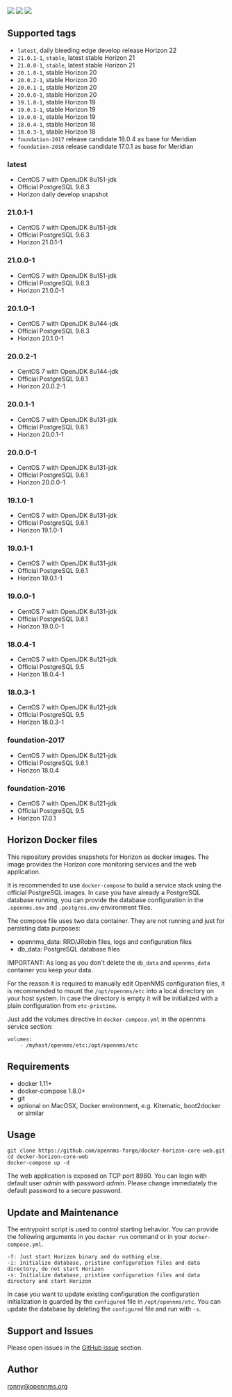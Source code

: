 [![](https://images.microbadger.com/badges/version/opennms/horizon-core-web.svg)](https://microbadger.com/images/opennms/horizon-core-web "Get your own version badge on microbadger.com")
[![](https://images.microbadger.com/badges/image/opennms/horizon-core-web.svg)](https://microbadger.com/images/opennms/horizon-core-web "Get your own image badge on microbadger.com")
[![](https://images.microbadger.com/badges/license/opennms/horizon-core-web.svg)](https://microbadger.com/images/opennms/horizon-core-web "Get your own license badge on microbadger.com")

## Supported tags

* `latest`, daily bleeding edge develop release Horizon 22
* `21.0.1-1`, `stable`, latest stable Horizon 21
* `21.0.0-1`, `stable`, latest stable Horizon 21
* `20.1.0-1`, stable Horizon 20
* `20.0.2-1`, stable Horizon 20
* `20.0.1-1`, stable Horizon 20
* `20.0.0-1`, stable Horizon 20
* `19.1.0-1`, stable Horizon 19
* `19.0.1-1`, stable Horizon 19
* `19.0.0-1`, stable Horizon 19
* `18.0.4-1`, stable Horizon 18
* `18.0.3-1`, stable Horizon 18
* `foundation-2017` release candidate 18.0.4 as base for Meridian
* `foundation-2016` release candidate 17.0.1 as base for Meridian

### latest

* CentOS 7 with OpenJDK 8u151-jdk
* Official PostgreSQL 9.6.3
* Horizon daily develop snapshot

### 21.0.1-1

* CentOS 7 with OpenJDK 8u151-jdk
* Official PostgreSQL 9.6.3
* Horizon 21.0.1-1

### 21.0.0-1

* CentOS 7 with OpenJDK 8u151-jdk
* Official PostgreSQL 9.6.3
* Horizon 21.0.0-1

### 20.1.0-1

* CentOS 7 with OpenJDK 8u144-jdk
* Official PostgreSQL 9.6.3
* Horizon 20.1.0-1

### 20.0.2-1

* CentOS 7 with OpenJDK 8u144-jdk
* Official PostgreSQL 9.6.1
* Horizon 20.0.2-1

### 20.0.1-1

* CentOS 7 with OpenJDK 8u131-jdk
* Official PostgreSQL 9.6.1
* Horizon 20.0.1-1

### 20.0.0-1

* CentOS 7 with OpenJDK 8u131-jdk
* Official PostgreSQL 9.6.1
* Horizon 20.0.0-1

### 19.1.0-1

* CentOS 7 with OpenJDK 8u131-jdk
* Official PostgreSQL 9.6.1
* Horizon 19.1.0-1

### 19.0.1-1

* CentOS 7 with OpenJDK 8u131-jdk
* Official PostgreSQL 9.6.1
* Horizon 19.0.1-1

### 19.0.0-1

* CentOS 7 with OpenJDK 8u131-jdk
* Official PostgreSQL 9.6.1
* Horizon 19.0.0-1

### 18.0.4-1

* CentOS 7 with OpenJDK 8u121-jdk
* Official PostgreSQL 9.5
* Horizon 18.0.4-1

### 18.0.3-1

* CentOS 7 with OpenJDK 8u121-jdk
* Official PostgreSQL 9.5
* Horizon 18.0.3-1

### foundation-2017

* CentOS 7 with OpenJDK 8u121-jdk
* Official PostgreSQL 9.6.1
* Horizon 18.0.4

### foundation-2016

* CentOS 7 with OpenJDK 8u121-jdk
* Official PostgreSQL 9.5
* Horizon 17.0.1

## Horizon Docker files

This repository provides snapshots for Horizon as docker images.
The image provides the Horizon core monitoring services and the web application.

It is recommended to use `docker-compose` to build a service stack using the official PostgreSQL images.
In case you have already a PostgreSQL database running, you can provide the database configuration in the `.opennms.env` and `.postgres.env` environment files.

The compose file uses two data container.
They are not running and just for persisting data purposes:

* opennms_data: RRD/JRobin files, logs and configuration files
* db_data: PostgreSQL database files

IMPORTANT:
As long as you don't delete the `db_data` and `opennms_data` container you keep your data.

For the reason it is required to manually edit OpenNMS configuration files, it is recommended to mount the `/opt/opennms/etc` into a local directory on your host system. In case the directory is empty it will be initialized with a plain configuration from `etc-pristine`.

Just add the volumes directive in `docker-compose.yml` in the opennms service section:
```
volumes:
    - /myhost/opennms/etc:/opt/opennms/etc
```

## Requirements

* docker 1.11+
* docker-compose 1.8.0+
* git
* optional on MacOSX, Docker environment, e.g. Kitematic, boot2docker or similar

## Usage

```
git clone https://github.com/opennms-forge/docker-horizon-core-web.git
cd docker-horizon-core-web
docker-compose up -d
```

The web application is exposed on TCP port 8980. You can login with default user *admin* with password *admin*.
Please change immediately the default password to a secure password.

## Update and Maintenance

The entrypoint script is used to control starting behavior.
You can provide the following arguments in you `docker run` command or in your `docker-compose.yml`.

```
-f: Just start Horizon binary and do nothing else.
-i: Initialize database, pristine configuration files and data directory, do not start Horizon
-s: Initialize database, pristine configuration files and data directory and start Horizon
```

In case you want to update existing configuration the configuration initialization is guarded by the `configured` file in `/opt/opennms/etc`.
You can update the database by deleting the `configured` file and run with `-s`.

## Support and Issues

Please open issues in the [GitHub issue](https://github.com/opennms-forge/docker-horizon-core-web) section.

## Author

ronny@opennms.org
